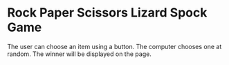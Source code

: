 # Rock Paper Scissors Lizard Spock Game
The user can choose an item using a button. The computer chooses one at random. The winner will be displayed on the page.

